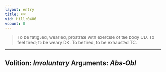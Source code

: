 ```yaml
---
layout: entry
title: ངལ་
vid: Hill:0406
vcount: 0
---
```

> To be fatigued, wearied, prostrate with exercise of the body CD\. To feel tired; to be weary DK\. To be tired, to be exhausted TC\.

---
Volition: _Involuntary_
Arguments: _Abs-Obl_
---

